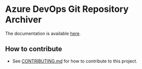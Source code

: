 # Azure DevOps Git Repository Archiver

The documentation is available [here](https://stefanfreitag.github.io/azure_s3_repository_archiver/).

## How to contribute

* See [CONTRIBUTING.md](CONTRIBUTING.md) for how to contribute to this project.
